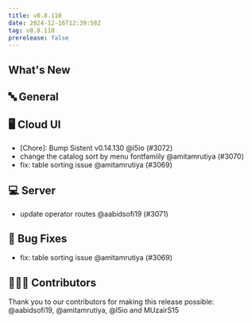 ```yaml
---
title: v0.8.110
date: 2024-12-16T12:39:58Z
tag: v0.8.110
prerelease: false
---
```


## What's New
## 🔤 General
## 🖥 Cloud UI

- [Chore]: Bump Sistent v0.14.130 @l5io (#3072)
- change the catalog sort by menu fontfamiily @amitamrutiya (#3070)
- fix: table sorting issue @amitamrutiya (#3069)

## 💻 Server

- update operator routes @aabidsofi19 (#3071)

## 🐛 Bug Fixes

- fix: table sorting issue @amitamrutiya (#3069)

## 👨🏽‍💻 Contributors

Thank you to our contributors for making this release possible:
@aabidsofi19, @amitamrutiya, @l5io and MUzairS15


